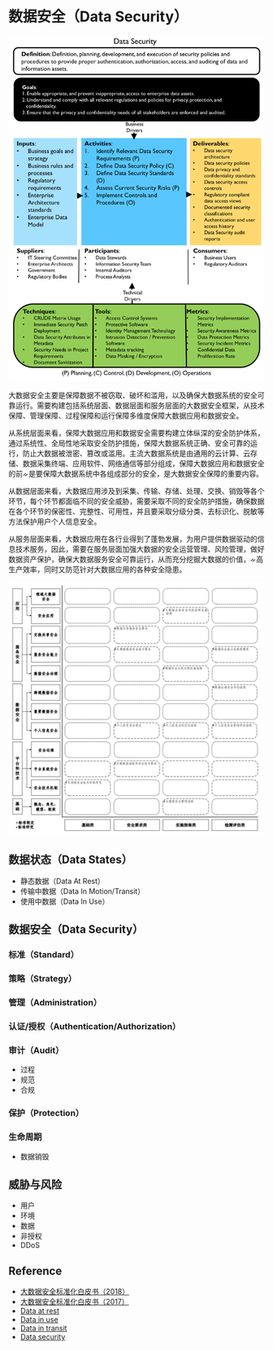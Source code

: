 # 数据安全（Data Security）

![Data Security](assets/images/data-security/data-security.png)

大数据安全主要是保障数据不被窃取、破坏和滥用，以及确保大数据系统的安全可靠运行。需要构建包括系统层面、数据层面和服务层面的大数据安全框架，从技术保障、管理保障、过程保障和运行保障多维度保障大数据应用和数据安全。

从系统层面来看，保障大数据应用和数据安全需要构建立体纵深的安全防护体系，通过系统性、全局性地采取安全防护措施，保障大数据系统正确、安全可靠的运行，防止大数据被泄密、篡改或滥用。主流大数据系统是由通用的云计算、云存储、数据采集终端、应用软件、网络通信等部分组成，保障大数据应用和数据安全的前ᨀ是要保障大数据系统中各组成部分的安全，是大数据安全保障的重要内容。

从数据层面来看，大数据应用涉及到采集、传输、存储、处理、交换、销毁等各个环节，每个环节都面临不同的安全威胁，需要采取不同的安全防护措施，确保数据在各个环节的保密性、完整性、可用性，并且要采取分级分类、去标识化、脱敏等方法保护用户个人信息安全。

从服务层面来看，大数据应用在各行业得到了蓬勃发展，为用户提供数据驱动的信息技术服务，因此，需要在服务层面加强大数据的安全运营管理、风险管理，做好数据资产保护，确保大数据服务安全可靠运行，从而充分挖掘大数据的价值，ᨀ高生产效率，同时又防范针对大数据应用的各种安全隐患。

![大数据安全标准图谱](assets/images/data-security/data-security-graph.png)

## 数据状态（Data States）

- 静态数据（Data At Rest）
- 传输中数据（Data In Motion/Transit）
- 使用中数据（Data In Use）
 
## 数据安全（Data Security）

### 标准（Standard）
### 策略（Strategy）
### 管理（Administration）
### 认证/授权（Authentication/Authorization）
### 审计（Audit）

- 过程
- 规范
- 合规

### 保护（Protection）

### 生命周期

- 数据销毁

## 威胁与风险

- 用户
- 环境
- 数据
- 非授权
- DDoS

## Reference

- [大数据安全标准化白皮书（2018）](/assets/pdf/大数据安全标准化白皮书(2018).pdf)
- [大数据安全标准化白皮书（2017）](/assets/pdf/大数据安全标准化白皮书(2017).pdf)
- [Data at rest](https://en.wikipedia.org/wiki/Data_at_rest)
- [Data in use](https://en.wikipedia.org/wiki/Data_in_use)
- [Data in transit](https://en.wikipedia.org/wiki/Data_in_transit)
- [Data security](https://en.wikipedia.org/wiki/Data_security)